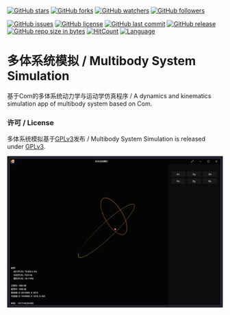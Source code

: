 [![GitHub stars](https://img.shields.io/github/stars/chibayuki/MultibodySystemSimulation.svg?style=social&label=Stars)](https://github.com/chibayuki/MultibodySystemSimulation/stargazers)
[![GitHub forks](https://img.shields.io/github/forks/chibayuki/MultibodySystemSimulation.svg?style=social&label=Fork)](https://github.com/chibayuki/MultibodySystemSimulation/network/members)
[![GitHub watchers](https://img.shields.io/github/watchers/chibayuki/MultibodySystemSimulation.svg?style=social&label=Watch)](https://github.com/chibayuki/MultibodySystemSimulation/watchers)
[![GitHub followers](https://img.shields.io/github/followers/chibayuki.svg?style=social&label=Follow)](https://github.com/chibayuki?tab=followers)

[![GitHub issues](https://img.shields.io/github/issues/chibayuki/MultibodySystemSimulation.svg)](https://github.com/chibayuki/MultibodySystemSimulation/issues)
[![GitHub license](https://img.shields.io/github/license/chibayuki/MultibodySystemSimulation.svg)](https://github.com/chibayuki/MultibodySystemSimulation/MultibodySystemSimulation/LicenseInfo/GPLv3.txt)
[![GitHub last commit](https://img.shields.io/github/last-commit/chibayuki/MultibodySystemSimulation.svg)](https://github.com/chibayuki/MultibodySystemSimulation/commits)
[![GitHub release](https://img.shields.io/github/release/chibayuki/MultibodySystemSimulation.svg)](https://github.com/chibayuki/MultibodySystemSimulation/releases)
[![GitHub repo size in bytes](https://img.shields.io/github/repo-size/chibayuki/MultibodySystemSimulation.svg)](https://github.com/chibayuki/MultibodySystemSimulation)
[![HitCount](http://hits.dwyl.io/chibayuki/MultibodySystemSimulation.svg)](http://hits.dwyl.io/chibayuki/MultibodySystemSimulation)
[![Language](https://img.shields.io/badge/language-C%23-green.svg)](https://github.com/chibayuki/MultibodySystemSimulation)

# 多体系统模拟 / Multibody System Simulation
基于Com的多体系统动力学与运动学仿真程序 / A dynamics and kinematics simulation app of multibody system based on Com.

### 许可 / License
多体系统模拟基于[GPLv3](Multibody/LicenseInfo/GPLv3.txt)发布 / Multibody System Simulation is released under [GPLv3](Multibody/LicenseInfo/GPLv3.txt).

![ScreenShot](ScreenShot.png)
